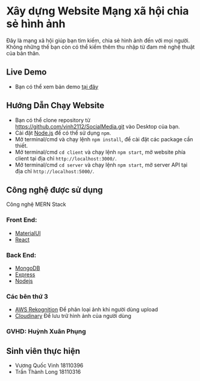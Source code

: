 # Xây dựng Website Mạng xã hội chia sẻ hình ảnh

Đây là mạng xã hội giúp bạn tìm kiếm, chia sẻ hình ảnh đến với mọi người. Không những thế bạn còn có thể kiếm thêm thu nhập từ đam mê nghệ thuật của bản thân.

## Live Demo

- Bạn có thể xem bản demo [tại đây](https://social-media-lv.netlify.app/)

## Hướng Dẫn Chạy Website

- Bạn có thể clone repository từ https://github.com/vinh2112/SocialMedia.git vào Desktop của bạn.
- Cài đặt [Node.js](https://nodejs.org/en/) để có thể sử dụng `npm`.
- Mở terminal/cmd và chạy lệnh `npm install`, để cài đặt các package cần thiết.
- Mở terminal/cmd `cd client` và chạy lệnh `npm start`, mở website phía client tại địa chỉ `http://localhost:3000/`.
- Mở terminal/cmd `cd server` và chạy lệnh `npm start`, mở server API tại địa chỉ `http://localhost:5000/`.

## Công nghệ được sử dụng

Công nghệ MERN Stack

### Front End:

- [MaterialUI](https://mui.com/)
- [React](https://reactjs.org/)

### Back End:

- [MongoDB](https://www.mongodb.com/)
- [Express](https://expressjs.com/)
- [Nodejs](https://nodejs.dev/)

### Các bên thứ 3

- [AWS Rekognition](https://aws.amazon.com/vi/rekognition/) Để phân loại ảnh khi người dùng upload
- [Cloudinary](https://cloudinary.com/) Để lưu trữ hình ảnh của người dùng

### GVHD: Huỳnh Xuân Phụng

## Sinh viên thực hiện

- Vương Quốc Vinh 18110396
- Trần Thành Long 18110316
